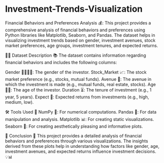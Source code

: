 # Investment-Trends-Visualization

Financial Behaviors and Preferences Analysis 💰:
This project provides a comprehensive analysis of financial behaviors and preferences using Python libraries like Matplotlib, Seaborn, and Pandas. The dataset helps in visualizing investment trends based on gender, investment avenues, stock market preferences, age groups, investment tenures, and expected returns.

🧑‍💼 Dataset Description 📚
The dataset contains information regarding financial behaviors and includes the following columns:

Gender 👩‍🦰👨‍🦱: The gender of the investor.
Stock_Market 📈: The stock market preference (e.g., stocks, mutual funds).
Avenue 🏦: The avenue in which the investment is made (e.g., mutual funds, real estate, stocks).
Age 🧓👶: The age of the investor.
Duration ⏳: The tenure of investment (e.g., 1 year, 5 years).
Expect 💭: Expected returns from investments (e.g., high, medium, low).

🛠️ Tools Used 🔧
NumPy 🔢: For numerical computations. Pandas 🐼: For data manipulation and analysis. Matplotlib 📊: For creating static visualizations. Seaborn 🦢: For creating aesthetically pleasing and informative plots.

🔑 Conclusion 🎯
This project provides a detailed analysis of financial behaviors and preferences through various visualizations. The insights derived from these plots help in understanding how factors like gender, age, investment avenues, and expected returns influence investment decisions. 💡📊
